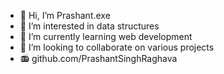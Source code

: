 - 👋 Hi, I’m Prashant.exe
- 👀 I’m interested in data structures 
- 🌱 I’m currently learning web development 
- 💞️ I’m looking to collaborate on various projects
- 📻 github.com/PrashantSinghRaghava
<!---
PrashantSinghRaghava/PrashantSinghRaghava is a ✨ special ✨ repository because its `README.md` (this file) appears on your GitHub profile.
You can click the Preview link to take a look at your changes.
--->
